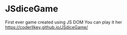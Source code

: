 # JSdiceGame
First ever game created using JS DOM
You can play it her https://coderllkey.github.io/JSdiceGame/
